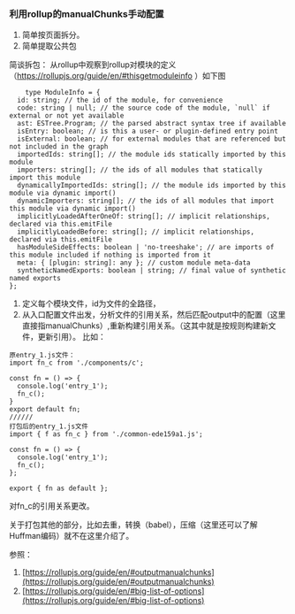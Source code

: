 ### 利用rollup的manualChunks手动配置

1. 简单按页面拆分。
2. 简单提取公共包

简谈拆包：
从rollup中观察到rollup对模块的定义（<https://rollupjs.org/guide/en/#thisgetmoduleinfo>
）如下图

```
    type ModuleInfo = {
  id: string; // the id of the module, for convenience
  code: string | null; // the source code of the module, `null` if external or not yet available
  ast: ESTree.Program; // the parsed abstract syntax tree if available
  isEntry: boolean; // is this a user- or plugin-defined entry point
  isExternal: boolean; // for external modules that are referenced but not included in the graph
  importedIds: string[]; // the module ids statically imported by this module
  importers: string[]; // the ids of all modules that statically import this module
  dynamicallyImportedIds: string[]; // the module ids imported by this module via dynamic import()
  dynamicImporters: string[]; // the ids of all modules that import this module via dynamic import()
  implicitlyLoadedAfterOneOf: string[]; // implicit relationships, declared via this.emitFile
  implicitlyLoadedBefore: string[]; // implicit relationships, declared via this.emitFile
  hasModuleSideEffects: boolean | 'no-treeshake'; // are imports of this module included if nothing is imported from it
  meta: { [plugin: string]: any }; // custom module meta-data
  syntheticNamedExports: boolean | string; // final value of synthetic named exports
};
```

1. 定义每个模块文件，id为文件的全路径，
2. 从入口配置文件出发，分析文件的引用关系，然后匹配output中的配置（这里直接指manualChunks）,重新构建引用关系。（这其中就是按规则构建新文件，更新引用）。
比如：

```
原entry_1.js文件：
import fn_c from './components/c';

const fn = () => {
  console.log('entry_1');
  fn_c();
}
export default fn;
//////
打包后的entry_1.js文件
import { f as fn_c } from './common-ede159a1.js';

const fn = () => {
  console.log('entry_1');
  fn_c();
};

export { fn as default };

```

对fn_c的引用关系更改。

关于打包其他的部分，比如去重，转换（babel），压缩（这里还可以了解Huffman编码）就不在这里介绍了。

参照：

1. [https://rollupjs.org/guide/en/#outputmanualchunks](https://rollupjs.org/guide/en/#outputmanualchunks)
2. [https://rollupjs.org/guide/en/#big-list-of-options](https://rollupjs.org/guide/en/#big-list-of-options)
